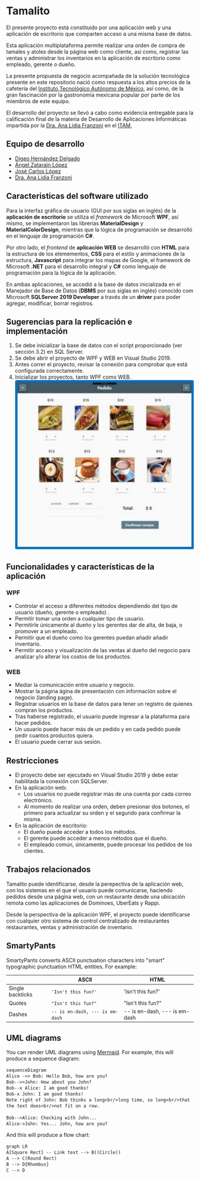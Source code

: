 # Tamalito
El presente proyecto está constituido por una aplicación web y una aplicación de escritorio que comparten acceso a una misma base de datos. 

Esta aplicación multiplataforma permite realizar una orden de compra de tamales y atoles desde la página web como cliente, así como, registrar las ventas y administrar los inventarios en la aplicación de escritorio como empleado, gerente o dueño. 

La presente propuesta de negocio acompañada de la solución tecnológica presente en este repositorio nació como respuesta a los altos precios de la cafetería del [Instituto Tecnológico Autónomo de México](itam.mx), así como, de la gran fascinación por la gastronomía mexicana popular por parte de los miembros de este equipo. 

El desarrollo del proyecto se llevó a cabo como evidencia entregable para la calificación final de la materia de Desarrollo de Aplicaciones Informáticas impartida por la [Dra. Ana Lidia Franzoni](https://www.linkedin.com/in/ana-lidia-franzoni-5b19429) en el [ITAM](itam.mx),

## Equipo de desarrollo
- [Digeo Hernández Delgado](https://github.com/DiegoHuesos)
- [Ángel Zatarain López](https://github.com/angelzatarain)
- [José Carlos López]()
 - [Dra. Ana Lidia Franzoni](https://www.linkedin.com/in/ana-lidia-franzoni-5b19429)
 
## Caracteristicas del software utilizado

Para la interfaz gráfica de usuario (GUI por sus siglas en inglés) de la **aplicación de escritorio** se utiliza el *framework* de Microsoft **WPF**, así mismo, se implementaron las librerías **MaterialDesign** y **MaterialColorDesign**, mientras que la lógica de programación se desarrolló en el lenguaje de programación **C#**. 

Por otro lado, el *frontend* de **aplicación WEB** se desarrolló con **HTML** para la estructura de los elemementos, **CSS** para el estilo y animaciones de la estructura, **Javascript** para integrar los mapas de Google, el framework de Microsoft **.NET** para el desarrollo integral y **C#** como lenguaje de programación para la lógica de la aplicación.

En ambas aplicaciones, se accedió a la base de datos inicializada en el Manejador de Base de Datos (**DBMS** por sus siglas en inglés) conocido com Microsoft **SQLServer 2019 Developer** a través de un **driver** para poder agregar, modificar, borrar registros. 

## Sugerencias para la replicación e implementación

 1. Se debe inicializar la base de datos con el script proporcionado (ver sección 3.2) en SQL Server. 
 2. Se debe abrir el proyecto de WPF y WEB en Visual Studio 2019. 
 3. Antes correr el proyecto, revisar la conexión para comprobar que está configurada correctamente. 
 4. Inicializar los proyectos, tanto WPF como WEB.
![GUI_WPF_Tamalito_Image](https://github.com/DiegoHuesos/ProyectoTamalito/blob/master/TamalitoWPF/Tamalito/images/GUI_WPF_Tamalito_Img.PNG)
## Funcionalidades y características de la aplicación 
### WPF
- Controlar el acceso a diferentes métodos dependiendo del tipo de usuario (dueño, gerente o empleado) .
- Permitir tomar una orden a cualquier tipo de usuario.
- Permitirle únicamente al dueño y los gerentes dar de alta, de baja, o promover a un empleado.
- Permitir que el dueño como los gerentes puedan añadir añadir inventario.
- Permitir acceso y visualización de las ventas al dueño del negocio para analizar y/o alterar los costos de los productos.

###  WEB
- Mediar la comunicación entre usuario y negocio. 
- Mostrar la página ágina de presentación con información sobre el negocio (landing page).
-  Registrar usuarios en la base de datos para tener un registro de quienes compran los productos. 
- Tras haberse registrado, el usuario puede ingresar a la plataforma para hacer pedidos. 
- Un usuario puede hacer más de un pedido y en cada pedido puede pedir cuantos productos quiera. 
- El usuario puede cerrar sus sesión.


## Restricciones 

- El proyecto debe ser ejecutado en Visual Studio 2019 y debe estar habilitada la conexión con SQLServer. 
- En la aplicación web:
	- Los usuarios no puede registrar más de una cuenta por cada correo electrónico.
	-  Al momento de realizar una orden, deben presionar dos botones, el primero para actualizar su orden y el segundo para confirmar la misma. 
- En  la aplicación de escritorio:
	- El dueño puede acceder a todos los métodos.
	- El gerente puede acceder a menos métodos que el dueño.
	- El empleado común, únicamente, puede procesar los pedidos de los clientes. 

## Trabajos relacionados

Tamalito puede identificarse, desde la perepectiva de la aplicación web, con los sistemas en el que el usuario puede comunicarse, haciendo pedidos desde una página web, con un restaurante desde una ubicación remota como las aplicaciones de Dominoes, UberEats y Rappi.  

Desde la perspectiva de la aplicación WPF, el proyecto puede identificarse con cualquier otro sistema de control centralizado de restaurantes restaurantes, ventas y administración de inventario.










## SmartyPants

SmartyPants converts ASCII punctuation characters into "smart" typographic punctuation HTML entities. For example:

|                |ASCII                          |HTML                         |
|----------------|-------------------------------|-----------------------------|
|Single backticks|`'Isn't this fun?'`            |'Isn't this fun?'            |
|Quotes          |`"Isn't this fun?"`            |"Isn't this fun?"            |
|Dashes          |`-- is en-dash, --- is em-dash`|-- is en-dash, --- is em-dash|



## UML diagrams

You can render UML diagrams using [Mermaid](https://mermaidjs.github.io/). For example, this will produce a sequence diagram:

```mermaid
sequenceDiagram
Alice ->> Bob: Hello Bob, how are you?
Bob-->>John: How about you John?
Bob--x Alice: I am good thanks!
Bob-x John: I am good thanks!
Note right of John: Bob thinks a long<br/>long time, so long<br/>that the text does<br/>not fit on a row.

Bob-->Alice: Checking with John...
Alice->John: Yes... John, how are you?
```

And this will produce a flow chart:

```mermaid
graph LR
A[Square Rect] -- Link text --> B((Circle))
A --> C(Round Rect)
B --> D{Rhombus}
C --> D
```
<!--stackedit_data:
eyJwcm9wZXJ0aWVzIjoidGl0bGU6IFRhbWFsaXRvXG5hdXRob3
I6IERpZWdvIEhlcm7DoW5kZXogRGVsZ2Fkb1xudGFnczogJ1JF
QURNRSwgVGFtYWxpdG8sIFdQRiwgV0VCLCAuTkVULCBTUUxTZX
J2ZXInXG5jYXRlZ29yaWVzOiAnV0VCLCAuTkVULCBBUFAnXG5k
YXRlOiAyNC8wMi8yMDIxXG4iLCJoaXN0b3J5IjpbLTE3NzMxMz
IxNjYsLTc0ODM5MzM0MywtMTkxNzk4ODUyM119
-->